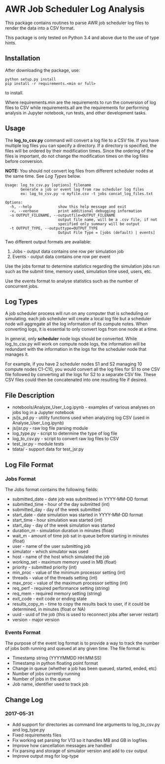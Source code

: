 
# AWR Job Scheduler Log Analysis

This package contains routines to parse AWR job scheduler log files to render
the data into a CSV format.

This package is only tested on Python 3.4 and above due to the use of type hints.

## Installation

After downloading the package, use:

    python setup.py install
    pip install -r requirements.<min or full>
    
to install.

Where requirements.min are the requirements to run the conversion of log files to CSV while requirements.all are the requirements for performing analysis in Jupyter notebook, run tests, and other development tasks.

## Usage

The **log\_to\_csv.py** command will convert a log file to a CSV file.
If you have multiple log files you can specify a directory. If a directory
is specified, the files will be ordered by their modification times.  Since
the ordering of the files is important, do not change the modification times
on the log files before conversion.

**NOTE:** You should not convert log files from different scheduler nodes
at the same time.  See _Log Types_ below.

```
Usage: log_to_csv.py [options] filename
       Generate a job or event log from raw scheduler log files
       ex: log_to_csv.py -o myfile.csv -t jobs concat_log_files.txt

Options:
  -h, --help            show this help message and exit
  -v, --verbose         print additional debugging information
  -o OUTPUT_FILENAME, --outputfile=OUTPUT_FILENAME
                        output file name, will be a .csv file, if not
                        specified only summary will be output
  -t OUTPUT_TYPE, --outputtype=OUTPUT_TYPE
                        Output File Type = [jobs (default) | events]
```

Two different output formats are available:

1. Jobs - output data contains one row per simulation job
2. Events - output data contains one row per event

Use the jobs format to determine statistics regarding the simulation jobs run such
as the submit time, memory used, simulation time used, users, etc.

Use the events format to analyse statistics such as the number of concurrent jobs.

## Log Types

A job scheduler process will run on any computer that is scheduling or simulating.
each job scheduler will create a local log file but a scheduler node will aggregate
all the log information of its compute notes.  When converting logs, it is essential
to only convert logs from one node at a time.

In general, only **scheduler** node logs should be converted.  While log\_to\_csv.py will
work on compute node logs, the information will be redundant with the information in
the logs for the scheduler node that manages it.

For example, if you have 2 scheduler nodes S1 and S2 managing 10 compute nodes C1-C10, you
would convert all the log files for S1 to one CSV file followed by converting all the logs
for S2 to a separate CSV file.  These CSV files could then be concatenated into one resulting
file if desired.

## File Description

* notebools/Analyze\_User\_Log.ipynb - examples of various analyses on jobs log in a Jupyter notebook
* js/js\_pd.py - utility functions used when analyzing log CSV (used in Analyse\_User\_Log.ipynb)
* js/jsr.py - raw log file parsing module
* log\_type.py - script to determine the type of log file
* log\_to\_csv.py - script to convert raw log files to CSV
* test\_jsr.py - module tests
* tdata/ - support data for test_jsr.py


## Log File Format

### Jobs Format

The Jobs format contains the following fields:

* submitted_date - date job was submitteed in YYYY-MM-DD format
* submitted_time - hour of the day submitted (int)
* submitted_day - day of the week submitted
* start_date - date simulation was started in YYYY-MM-DD format
* start_time - hour simulation was started (int)
* start_day - day of the week simulation was started
* duration_m - simulation duration in minutes (float)
* wait_m - amount of time job sat in queue before starting in minutes (float)
* user - name of the user submitting job
* simulator - which simulator was used
* host - name of the host which simulated the job
* working_set - maximum memory used in MB (float)
* priority - submitted priority (int)
* min_proc - value of the minimum processor setting (int)
* threads - value of the threads setting (int)
* max_proc - value of the maximum processor setting (int)
* req_perf - required performance setting (string)
* req_mem - required memory setting (string)
* exit_code - exit code or ending state
* results\_copy\_m - time to copy the results back to user, if it could be determined, in minutes (float or NA)
* uuid - uuid of the job (this is used to reconnect jobs after server restart)
* version - major version

### Events Format

The purpose of the event log format is to provide a way to track the number of jobs both running and queued at any given time.  The file format is:

* Timestamp string (YYYYMMDD HH:MM:SS)
* Timestamp in python floating point format
* Change in queue (whether a job has been queued, started, ended, etc)
* Number of jobs currently running
* Number of jobs in the queue
* Job name, identifier used to track job

Change Log
----------

### 2017-05-31

* Add support for directories as command line arguments to log\_to\_csv.py and log\_type.py
* Fixed requirements files
* Fix working set parsing for V13 so it handles MB and GB in logfiles
* Improve how cancellation messages are handled
* Fix parsing and storage of simulator version and add to csv output
* Improve output msg for log-type

